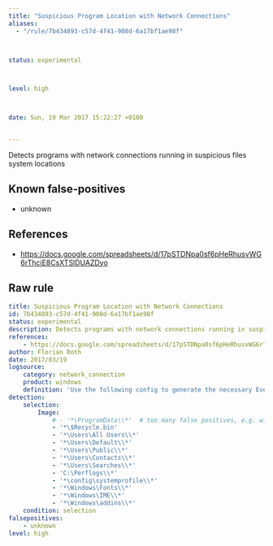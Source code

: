 ```yaml
---
title: "Suspicious Program Location with Network Connections"
aliases:
  - "/rule/7b434893-c57d-4f41-908d-6a17bf1ae98f"



status: experimental



level: high



date: Sun, 19 Mar 2017 15:22:27 +0100


---
```


Detects programs with network connections running in suspicious files system locations

<!--more-->


## Known false-positives

* unknown



## References

* https://docs.google.com/spreadsheets/d/17pSTDNpa0sf6pHeRhusvWG6rThciE8CsXTSlDUAZDyo


## Raw rule
```yaml
title: Suspicious Program Location with Network Connections
id: 7b434893-c57d-4f41-908d-6a17bf1ae98f
status: experimental
description: Detects programs with network connections running in suspicious files system locations
references:
    - https://docs.google.com/spreadsheets/d/17pSTDNpa0sf6pHeRhusvWG6rThciE8CsXTSlDUAZDyo
author: Florian Roth
date: 2017/03/19
logsource:
    category: network_connection
    product: windows
    definition: 'Use the following config to generate the necessary Event ID 3 Network Connection events'
detection:
    selection:
        Image: 
            # - '*\ProgramData\\*'  # too many false positives, e.g. with Webex for Windows
            - '*\$Recycle.bin'
            - '*\Users\All Users\\*'
            - '*\Users\Default\\*'
            - '*\Users\Public\\*'
            - '*\Users\Contacts\\*'
            - '*\Users\Searches\\*' 
            - 'C:\Perflogs\\*'
            - '*\config\systemprofile\\*'
            - '*\Windows\Fonts\\*'
            - '*\Windows\IME\\*'
            - '*\Windows\addins\\*'
    condition: selection
falsepositives:
    - unknown
level: high

```
